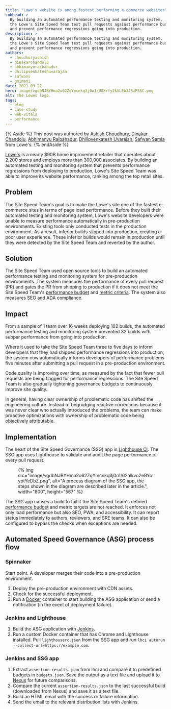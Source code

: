 ```yaml
---
title: "Lowe's website is among fastest performing e-commerce websites"
subhead: >
  By building an automated performance testing and monitoring system,
  the Lowe's Site Speed Team test pull requests against performance budgets,
  and prevent performance regressions going into production.
description: >
  By building an automated performance testing and monitoring system,
  the Lowe's Site Speed Team test pull requests against performance budgets,
  and prevent performance regressions going into production.
authors:
  - choudhuryashish
  - dinakarchandolu
  - abhimanyuraibahadur
  - dhilipvenkateshuvarajan
  - safwans
  - gmimani
date: 2021-03-22
hero: image/vgdbNJBYHma2o62ZqYmcnkq3j0o1/U0Xrfy2kVLEb3JSiPS5C.png
alt: The Lowes logo.
tags:
  - blog
  - case-study
  - web-vitals
  - performance
---
```


{% Aside %}
This post was authored by [Ashish Choudhury](https://www.linkedin.com/in/choudhuryashish/),
[Dinakar Chandolu](https://www.linkedin.com/in/dinakarchandolu/),
[Abhimanyu Raibahadur](https://www.linkedin.com/in/abhimanyuraibahadur/),
[Dhilipvenkatesh Uvarajan](https://www.linkedin.com/in/dhilip-venkatesh-uvarajan-16914624/),
[Safwan Samla](https://www.linkedin.com/in/safwansamla/) from Lowe's.
{% endAside %}

[Lowe's](https://www.lowes.com/) is a nearly $90B home improvement retailer
that operates about 2,200 stores and employs more than 300,000 associates.
By building an automated testing and monitoring system that prevents performance regressions from deploying to production,
Lowe's Site Speed Team was able to improve its website performance,
ranking among the top retail sites.

## Problem

The Site Speed Team's goal is to make the Lowe's site one of the fastest e-commerce sites in terms of page load performance.
Before they built their automated testing and monitoring system,
Lowe's website developers were unable to measure performance automatically in pre-production environments.
Existing tools only conducted tests in the production environment.
As a result, inferior builds slipped into production, creating a poor user experience.
These inferior builds would remain in production until they were detected by the Site Speed Team and reverted by the author.

## Solution

The Site Speed Team used open source tools to build an automated performance testing and monitoring system for pre-production environments.
The system measures the performance of every pull request (PR)
and gates the PR from shipping to production if it does not meet the Site Speed Team's
[performance budget](/performance-budgets-101/) and [metric criteria](/vitals/).
The system also measures SEO and ADA compliance.

## Impact

From a sample of 1 team over 16 weeks deploying 102 builds,
the automated performance testing and monitoring system prevented 32 builds with subpar performance from going into production.

Where it used to take the Site Speed Team three to five days to inform developers that they had shipped performance regressions into production,
the system now automatically informs developers of performance problems five minutes after submitting a pull request in a pre-production environment.

Code quality is improving over time,
as measured by the fact that fewer pull requests are being flagged for performance regressions.
The Site Speed Team is also gradually tightening governance budgets to continuously improve site quality.

In general, having clear ownership of problematic code has shifted the engineering culture.
Instead of begrudging reactive corrections because it was never clear who actually introduced the problems,
the team can make proactive optimizations with ownership of problematic code being objectively attributable.

## Implementation

The heart of the Site Speed Governance (SSG) app is [Lighthouse CI](https://web.dev/lighthouse-ci/).
The SSG app uses Lighthouse to validate and audit the page performance of every pull request.

<figure class="w-figure">
{% Img src="image/vgdbNJBYHma2o62ZqYmcnkq3j0o1/62alkvo2eRYoyptYeDbZ.png", alt="A process diagram of the SSG app, the steps shown in the diagram are described later in the article.", width="800", height="567" %}
</figure>

The SSG app causes a build to fail if the Site Speed Team's defined
[performance budget](https://web.dev/performance-budgets-101/) and metric targets are not reached.
It enforces not only load performance but also SEO, PWA, and accessibility.
It can report status immediately to authors, reviewers, and SRE teams.
It can also be configured to bypass the checks when exceptions are needed.

## Automated Speed Governance (ASG) process flow

### Spinnaker

Start point. A developer merges their code into a pre-production environment.

1. Deploy the pre-production environment with CDN assets.
1. Check for the successful deployment.
1. Run a [Docker](https://www.docker.com/)
container to start building the ASG application or send a notification (in the event of deployment failure).

### Jenkins and Lighthouse

1. Build the ASG application with [Jenkins](https://www.jenkins.io/).
1. Run a custom Docker container that has Chrome and Lighthouse installed.
Pull `lighthouserc.json` from the SSG app and run `lhci autorun --collect-url=https://example.com`.

### Jenkins and SSG app

1. Extract `assertion-results.json` from lhci and compare it to predefined budgets in `budgets.json`.
Save the output as a text file and upload it to [Nexus](https://www.sonatype.com/nexus/repository-oss) for future comparisons.
1. Compare the current `assertion-results.json` to the last successful build
(downloaded from Nexus) and save it as a text file.
1. Build an HTML email with the success or failure information.
1. Send the email to the relevant distribution lists with Jenkins.
